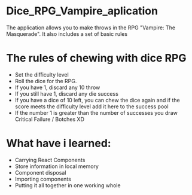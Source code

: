 # Dice_RPG_Vampire_aplication
The application allows you to make throws in the RPG "Vampire: The Masquerade".
It also includes a set of basic rules

# The rules of chewing with dice RPG
- Set the difficulty level
- Roll the dice for the RPG.
- If you have 1, discard any 10 throw
- If you still have 1, discard any die success
- If you have a dice of 10 left, you can chew the dice again and if the score meets the difficulty level add it here to the success pool
- If the number 1 is greater than the number of successes you draw Critical Failure / Botches XD

# What have i learned:
- Carrying React Components
- Store information in local memory
- Component disposal
- Importing components
- Putting it all together in one working whole

